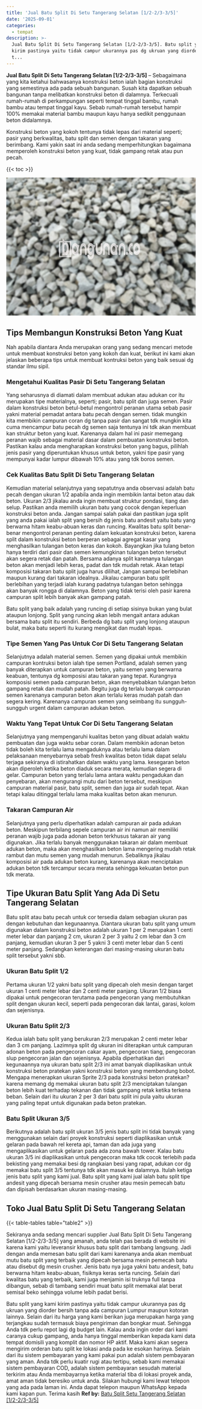```yaml
---
title: 'Jual Batu Split Di Setu Tangerang Selatan [1/2-2/3-3/5]'
date: '2025-09-01'
categories:
  - tempat
description: >-
  Jual Batu Split Di Setu Tangerang Selatan [1/2-2/3-3/5]. Batu split yang kami
  kirim pastinya yaitu tidak campur ukurannya pas dg ukruan yang diorder bersih
  t...
---
```


**Jual Batu Split Di Setu Tangerang Selatan \[1/2-2/3-3/5\]** – Sebagaimana yang kita ketahui bahwasanya konstruksi beton ialah bagian konstruksi yang semestinya ada pada sebuah bangunan. Susah kita dapatkan sebuah bangunan tanpa melibatkan konstruksi beton di dalamnya. Terkecuali rumah-rumah di perkampungan seperti tempat tinggal bambu, rumah bambu atau tempat tinggal kayu. Sebab rumah-rumah tersebut hampir 100% memakai material bambu maupun kayu hanya sedikit penggunaan beton didalamnya.

Konstruksi beton yang kokoh tentunya tidak lepas dari material seperti; pasir yang berkwalitas, batu split dan semen dengan takaran yang berimbang. Kami yakin saat ini anda sedang memperhitungkan bagaimana memperoleh konstruksi beton yang kuat, tidak gampang retak atau pun pecah.

{{< toc >}}

![Jual Batu Split Di Setu Tangerang Selatan [1/2-2/3-3/5]](/images/jual-batu-split-09.png)

## Tips Membangun Konstruksi Beton Yang Kuat

Nah apabila diantara Anda merupakan orang yang sedang mencari metode untuk membuat konstruksi beton yang kokoh dan kuat, berikut ini kami akan jelaskan beberapa tips untuk membuat kontruksi beton yang baik sesuai dg standar ilmu sipil.

### Mengetahui Kualitas Pasir Di Setu Tangerang Selatan

Yang seharusnya di diamati dalam membuat adukan atau adukan cor itu merupakan tipe materialnya, seperti; pasir, batu split dan juga semen. Pasir dalam konstruksi beton betul-betul mengontrol peranan utama sebab pasir yakni material pemadat antara batu pecah dengan semen. tidak mungkin kita membikin campuran coran dg tanpa pasir dan sangat tdk mungkin kita cuma mencampur batu pecah dg semen saja tentunya ini tdk akan membuat kan struktur beton yang kuat. Karenanya dalam hal ini pasir memegang peranan wajib sebagai material dasar dalam pembuatan konstruksi beton. Pastikan kalau anda mengharapkan konstruksi beton yang bagus, pilihlah jenis pasir yang diperuntukan khusus untuk beton, yakni tipe pasir yang mempunyai kadar lumpur dibawah 10% atau yang tdk boros semen.

### Cek Kualitas Batu Split Di Setu Tangerang Selatan

Kemudian material selanjutnya yang sepatutnya anda observasi adalah batu pecah dengan ukuran 1/2 apabila anda ingin membikin lantai beton atau dak beton. Ukuran 2/3 jikalau anda ingin membuat struktur pondasi, tiang dan selup. Pastikan anda memilih ukuran batu yang cocok dengan keperluan konstruksi beton anda. Jangan sampai salah pakai dan pastikan juga split yang anda pakai ialah split yang bersih dg jenis batu andesit yaitu batu yang berwarna hitam keabu-abuan keras dan runcing. Kwalitas batu split benar-benar mengontrol peranan penting dalam kekuatan konstruksi beton, karena split dalam konstruksi beton berperan sebagai agregat kasar yang menghasilkan tulangan beton keras dan kokoh. Bayangkan jika tulang beton hanya terdiri dari pasir dan semen kemungkinan tulangan beton tersebut akan segera retak dan patah. Bersama adanya split karenanya tulangan beton akan menjadi lebih keras, padat dan tdk mudah retak. Akan tetapi komposisi takaran batu split juga harus dilihat, Jangan sampai berlebihan maupun kurang dari takaran idealnya. Jikalau campuran batu split berlebihan yang terjadi ialah kurang padatnya tulangan beton sehingga akan banyak rongga di dalamnya. Beton yang tidak terisi oleh pasir karena campuran split lebih banyak akan gampang patah.

Batu split yang baik adalah yang runcing di setiap sisinya bukan yang bulat ataupun lonjong. Split yang runcing akan lebih mengait antara adukan bersama batu split itu sendiri. Berbeda dg batu split yang lonjong ataupun bulat, maka batu seperti itu kurang mengikat dan mudah lepas.

### Tipe Semen Yang Pas Untuk Cor Di Setu Tangerang Selatan

Selanjutnya adalah material semen. Semen yang dipakai untuk membikin campuran kontruksi beton ialah tipe semen Portland, adalah semen yang banyak diterapkan untuk campuran beton, yaitu semen yang berwarna keabuan, tentunya dg komposisi atau takaran yang tepat. Kurangnya komposisi semen pada campuran beton, akan menyebabkan tulangan beton gampang retak dan mudah patah. Begitu juga dg terlalu banyak campuran semen karenanya campuran beton akan terlalu keras mudah patah dan segera kering. Karenanya campuran semen yang seimbang itu sungguh-sungguh urgent dalam campuran adukan beton.

### Waktu Yang Tepat Untuk Cor Di Setu Tangerang Selatan

Selanjutnya yang mempengaruhi kualitas beton yang dibuat adalah waktu pembuatan dan juga waktu sebar coran. Dalam membikin adonan beton tidak boleh kita terlalu lama mengaduknya atau terlalu lama dalam pelaksanaan menyebarnya sebab fresh kwalitas beton tidak dapat selalu terjaga sekiranya di istirahatkan dalam waktu yang lama. kesegaran beton akan diperoleh ketika beton diaduk secara merata, kemudian segera di gelar. Campuran beton yang terlalu lama antara waktu pengadukan dan penyebaran, akan mengurangi mutu dari beton tersebut, meskipun campuran material pasir, batu split, semen dan juga air sudah tepat. Akan tetapi kalau ditinggal terlalu lama maka kualitas beton akan menurun.

### Takaran Campuran Air

Selanjutnya yang perlu diperhatikan adalah campuran air pada adukan beton. Meskipun terbilang sepele campuran air ini namun air memiliki peranan wajib juga pada adonan beton terkhusus takaran air yang digunakan. Jika terlalu banyak menggunakan takaran air dalam membuat adukan beton, maka akan menghasilkan beton lama mengering mudah retak rambut dan mutu semen yang mudah menurun. Sebaliknya jikalau komposisi air pada adukan beton kurang, karenanya akan menciptakan adukan beton tdk tercampur secara merata sehingga kekuatan beton pun tdk merata.

## Tipe Ukuran Batu Split Yang Ada Di Setu Tangerang Selatan

Batu split atau batu pecah untuk cor tersedia dalam sebagian ukuran pas dengan kebutuhan dan kegunaannya. Diantara ukuran batu split yang umum digunakan dalam konstruksi beton adalah ukuran 1 per 2 merupakan 1 centi meter lebar dan panjang 2 cm, ukuran 2 per 3 yaitu 2 cm lebar dan 3 cm panjang, kemudian ukuran 3 per 5 yakni 3 centi meter lebar dan 5 centi meter panjang. Sedangkan keterangan dari masing-masing ukuran batu split tersebut yakni sbb.

### Ukuran Batu Split 1/2

Pertama ukuran 1/2 yakni batu split yang dipecah oleh mesin dengan target ukuran 1 centi meter lebar dan 2 centi meter panjang. Ukuran 1/2 biasa dipakai untuk pengecoran terutama pada pengecoran yang membutuhkan split dengan ukuran kecil, seperti pada pengecoran dak lantai, garasi, kolom dan sejenisnya.

### Ukuran Batu Split 2/3

Kedua ialah batu split yang berukuran 2/3 merupakan 2 centi meter lebar dan 3 cm panjang. Lazimnya split dg ukuran ini diterapkan untuk campuran adonan beton pada pengecoran cakar ayam, pengecoran tiang, pengecoran slup pengecoran jalan dan sejenisnya. Apabila diperhatikan dari kegunaannya nya ukuran batu split 2/3 ini amat banyak diaplikasikan untuk konstruksi beton pratekan yakni konstruksi beton yang membendung bobot. Mengapa menerapkan ukuran Sprite 2/3 pada konstruksi beton pratekan? karena memang dg memakai ukuran batu split 2/3 menciptakan tulangan beton lebih kuat terhadap tekanan dan tidak gampang retak ketika terkena beban. Selain dari itu ukuran 2 per 3 dari batu split ini pula yaitu ukuran yang paling tepat untuk digunakan pada beton pratekan.

### Batu Split Ukuran 3/5

Berikutnya adalah batu split ukuran 3/5 jenis batu split ini tidak banyak yang menggunakan selain dari proyek konstruksi seperti diaplikasikan untuk gelaran pada bawah rel kereta api, taman dan ada juga yang mengaplikasikan untuk gelaran pada ada zona bawah tower. Kalau batu ukuran 3/5 ini diaplikasikan untuk pengecoran maka tdk cocok terlebih pada bekisting yang memakai besi dg rangkaian besi yang rapat, adukan cor dg memakai batu split 3/5 tentunya tdk akan masuk ke dalamnya. Itulah ketiga jenis batu split yang kami jual. Batu split yang kami jual ialah batu split tipe andesit yang dipecah bersama mesin crusher atau mesin pemecah batu dan dipisah berdasarkan ukuran masing-masing.

## Toko Jual Batu Split Di Setu Tangerang Selatan

{{< table-tables table="table2" >}}

Sekiranya anda sedang mencari supplier Jual Batu Split Di Setu Tangerang Selatan \[1/2-2/3-3/5\] yang amanah, anda telah pas berada di website ini karena kami yaitu leveransir khusus batu split dari tambang langsung. Jadi dengan anda memesan batu split dari kami karenanya anda akan membuat mutu batu split yang terbaik yang dipecah bersama mesin pemecah batu atau disebut dg mesin crusher. Jenis batu nya juga yakni batu andesit, batu berwarna hitam keabu-abuan, fisiknya keras serta runcing. Selain dari kwalitas batu yang terbaik, kami juga menjamin isi truknya full tanpa dibangun, sebab di tambang sendiri muat batu split memakai alat berat semisal beko sehingga volume lebih padat berisi.

Batu split yang kami kirim pastinya yaitu tidak campur ukurannya pas dg ukruan yang diorder bersih tanpa ada campuran Lumpur maupun kotoran lainnya. Selain dari itu harga yang kami berikan juga merupakan harga yang terjangkau sudah termasuk biaya pengiriman dan bongkar muat. Sehingga Anda tdk perlu repot lagi dg budget lain. Kalau anda ingin order dari kami caranya cukup gampang, anda hanya tinggal memberikan kepada kami data tempat domisili yang komplit dan nomor HP aktif. Maka kami akan segera mengirim orderan batu split ke lokasi anda pada ke esokan harinya. Selain dari itu sistem pembayaran yang kami pakai pun adalah sistem pembayaran yang aman. Anda tdk perlu kuatir rugi atau tertipu, sebab kami memakai sistem pembayaran COD, adalah sistem pembayaran sesudah material terkirim atau Anda membayarnya ketika material tiba di lokasi proyek anda, amat aman tidak beresiko untuk anda. Silakan hubungi kami lewat telepon yang ada pada laman ini. Anda dapat telepon maupun WhatsApp kepada kami kapan pun. Terima kasih
**Ref by:** [Batu Split Setu Tangerang Selatan [1/2-2/3-3/5]](https://id.wikipedia.org/wiki/Batu)
